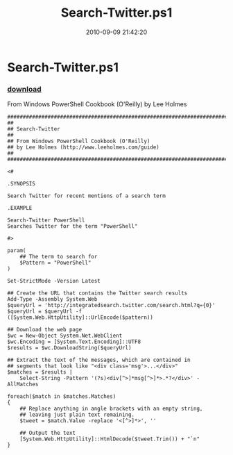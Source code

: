 ﻿---
pid:            2211
parent:         0
children:       
poster:         Lee Holmes
title:          Search-Twitter.ps1
date:           2010-09-09 21:42:20
description:    From Windows PowerShell Cookbook (O'Reilly) by Lee Holmes
format:         posh
---

# Search-Twitter.ps1

### [download](2211.ps1)  

From Windows PowerShell Cookbook (O'Reilly) by Lee Holmes

```posh
##############################################################################
##
## Search-Twitter
##
## From Windows PowerShell Cookbook (O'Reilly)
## by Lee Holmes (http://www.leeholmes.com/guide)
##
##############################################################################

<#

.SYNOPSIS

Search Twitter for recent mentions of a search term

.EXAMPLE

Search-Twitter PowerShell
Searches Twitter for the term "PowerShell"

#>

param(
    ## The term to search for
    $Pattern = "PowerShell"
)

Set-StrictMode -Version Latest

## Create the URL that contains the Twitter search results
Add-Type -Assembly System.Web
$queryUrl = 'http://integratedsearch.twitter.com/search.html?q={0}'
$queryUrl = $queryUrl -f ([System.Web.HttpUtility]::UrlEncode($pattern))

## Download the web page
$wc = New-Object System.Net.WebClient
$wc.Encoding = [System.Text.Encoding]::UTF8
$results = $wc.DownloadString($queryUrl)

## Extract the text of the messages, which are contained in
## segments that look like "<div class='msg'>...</div>"
$matches = $results |
    Select-String -Pattern '(?s)<div[^>]*msg[^>]*>.*?</div>' -AllMatches

foreach($match in $matches.Matches)
{
    ## Replace anything in angle brackets with an empty string,
    ## leaving just plain text remaining.
    $tweet = $match.Value -replace '<[^>]*>', ''

    ## Output the text
    [System.Web.HttpUtility]::HtmlDecode($tweet.Trim()) + "`n"
}
```
